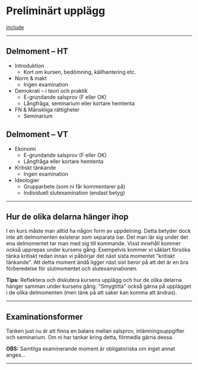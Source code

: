 # Preliminärt upplägg

[include](../../0_includes/preliminart_innehall.md)

***

## Delmoment – HT
* Introduktion
	* Kort om kursen, bedömning, källhantering etc. 
* Norm & makt
	* Ingen examination
* Demokrati – i teori och praktik
	* E-grundande salsprov (F eller OK)
	* Långfråga, seminarium eller kortare hemtenta
* FN & Mänskliga rättigheter
	* Seminarium 

## Delmoment – VT
* Ekonomi
	* E-grundande salsprov (F eller OK)
	* Långfråga eller kortare hemtenta
* Kritiskt tänkande
	* Ingen examination
* Ideologier
	* Grupparbete (som ni får kommentarer på)
	* Individuell slutexamination (endast betyg)


***

## Hur de olika delarna hänger ihop
I en kurs måste man alltid ha någon form av uppdelning. Detta betyder dock inte att delmomenten existerar som separata öar. Det man lär sig under det ena delmomentet tar man med sig till kommande. Visst innehåll kommer också upprepas under kursens gång. Exempelvis kommer vi såklart försöka tänka kritiskt redan innan vi påbörjar det näst sista momentet "kritiskt tänkande". Att detta moment ändå ligger näst sist beror på att det är en bra förberedelse för slutmomentet och slutexaminationen.  



**Tips:** Reflektera och diskutera kursens upplägg och hur de olika delarna hänger samman under kursens gång. "Smygtitta" också gärna på upplägget i de olika delmomenten (men tänk på att saker kan komma att ändras).


***

## Examinationsformer

Tanken just nu är att finna en balans mellan salsprov, inlämningsuppgifter och seminarium. Om ni har tankar kring detta, förmedla gärna dessa.

**OBS:** Samtliga examinerande moment är obligatoriska om inget annat anges...

***
